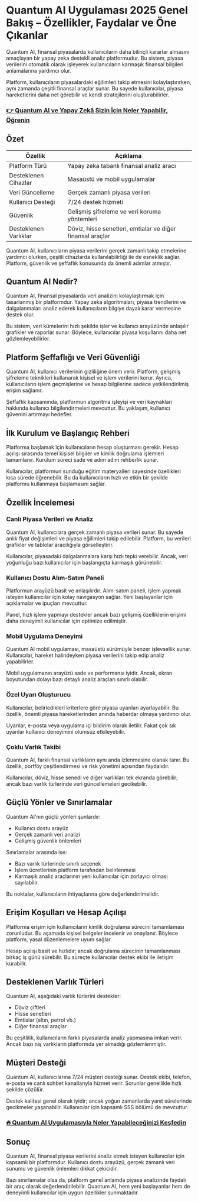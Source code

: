 # Quantum AI Uygulaması 2025 Genel Bakış – Özellikler, Faydalar ve Öne Çıkanlar
 

Quantum AI, finansal piyasalarda kullanıcıların daha bilinçli kararlar almasını amaçlayan bir yapay zeka destekli analiz platformudur. Bu sistem, piyasa verilerini otomatik olarak işleyerek kullanıcıların karmaşık finansal bilgileri anlamalarına yardımcı olur.

Platform, kullanıcıların piyasalardaki eğilimleri takip etmesini kolaylaştırırken, aynı zamanda çeşitli finansal araçlar sunar. Bu sayede kullanıcılar, piyasa hareketlerini daha net görebilir ve kendi stratejilerini oluşturabilirler.

### [👉  Quantum AI ve Yapay Zekâ Sizin İçin Neler Yapabilir, Öğrenin](https://t.co/QLOLIzL90t)
## Özet

| Özellik                | Açıklama                                               |
|-----------------------|--------------------------------------------------------|
| Platform Türü         | Yapay zeka tabanlı finansal analiz aracı                |
| Desteklenen Cihazlar  | Masaüstü ve mobil uygulamalar                             |
| Veri Güncelleme       | Gerçek zamanlı piyasa verileri                           |
| Kullanıcı Desteği     | 7/24 destek hizmeti                                      |
| Güvenlik             | Gelişmiş şifreleme ve veri koruma yöntemleri            |
| Desteklenen Varlıklar | Döviz, hisse senetleri, emtialar ve diğer finansal araçlar|

Quantum AI, kullanıcıların piyasa verilerini gerçek zamanlı takip etmelerine yardımcı olurken, çeşitli cihazlarda kullanılabilirliği ile de esneklik sağlar. Platform, güvenlik ve şeffaflık konusunda da önemli adımlar atmıştır.

## Quantum AI Nedir?

Quantum AI, finansal piyasalarda veri analizini kolaylaştırmak için tasarlanmış bir platformdur. Yapay zeka algoritmaları, piyasa trendlerini ve dalgalanmaları analiz ederek kullanıcıların bilgiye dayalı karar vermesine destek olur.

Bu sistem, veri kümelerini hızlı şekilde işler ve kullanıcı arayüzünde anlaşılır grafikler ve raporlar sunar. Böylece, kullanıcılar piyasa koşullarını daha net gözlemleyebilirler.

## Platform Şeffaflığı ve Veri Güvenliği

Quantum AI, kullanıcı verilerinin gizliliğine önem verir. Platform, gelişmiş şifreleme teknikleri kullanarak kişisel ve işlem verilerini korur. Ayrıca, kullanıcıların işlem geçmişlerine ve hesap bilgilerine sadece yetkilendirilmiş erişim sağlanır.

Şeffaflık kapsamında, platformun algoritma işleyişi ve veri kaynakları hakkında kullanıcı bilgilendirmeleri mevcuttur. Bu yaklaşım, kullanıcı güvenini artırmayı hedefler.

## İlk Kurulum ve Başlangıç Rehberi

Platforma başlamak için kullanıcıların hesap oluşturması gerekir. Hesap açılışı sırasında temel kişisel bilgiler ve kimlik doğrulama işlemleri tamamlanır. Kurulum süreci sade ve adım adım rehberlik sunar.

Kullanıcılar, platformun sunduğu eğitim materyalleri sayesinde özellikleri kısa sürede öğrenebilir. Bu da kullanıcıların hızlı ve etkin bir şekilde platformu kullanmaya başlamasını sağlar.

## Özellik İncelemesi

### Canlı Piyasa Verileri ve Analiz

Quantum AI, kullanıcılara gerçek zamanlı piyasa verileri sunar. Bu sayede anlık fiyat değişimleri ve piyasa eğilimleri takip edilebilir. Platform, bu verileri grafikler ve tablolar aracılığıyla görselleştirir.

Kullanıcılar, piyasadaki dalgalanmalara karşı hızlı tepki verebilir. Ancak, veri yoğunluğu bazı kullanıcılar için başlangıçta karmaşık görünebilir.

### Kullanıcı Dostu Alım-Satım Paneli

Platformun arayüzü basit ve anlaşılırdır. Alım-satım paneli, işlem yapmak isteyen kullanıcılar için kolay navigasyon sağlar. Yeni başlayanlar için açıklamalar ve ipuçları mevcuttur.

Panel, hızlı işlem yapmayı destekler ancak bazı gelişmiş özelliklerin erişimi daha deneyimli kullanıcılar için optimize edilmiştir.

### Mobil Uygulama Deneyimi

Quantum AI mobil uygulaması, masaüstü sürümüyle benzer işlevsellik sunar. Kullanıcılar, hareket halindeyken piyasa verilerini takip edip analiz yapabilirler.

Mobil uygulamanın arayüzü sade ve performansı iyidir. Ancak, ekran boyutundan dolayı bazı detaylı analiz araçları sınırlı olabilir.

### Özel Uyarı Oluşturucu

Kullanıcılar, belirledikleri kriterlere göre piyasa uyarıları ayarlayabilir. Bu özellik, önemli piyasa hareketlerinden anında haberdar olmaya yardımcı olur.

Uyarılar, e-posta veya uygulama içi bildirim olarak iletilir. Fakat çok sık uyarılar kullanıcı deneyimini olumsuz etkileyebilir.

### Çoklu Varlık Takibi

Quantum AI, farklı finansal varlıkların aynı anda izlenmesine olanak tanır. Bu özellik, portföy çeşitlendirmesi ve risk yönetimi açısından faydalıdır.

Kullanıcılar, döviz, hisse senedi ve diğer varlıkları tek ekranda görebilir; ancak bazı varlık türlerinde veri güncellemeleri gecikebilir.

## Güçlü Yönler ve Sınırlamalar

Quantum AI'nın güçlü yönleri şunlardır:

- Kullanıcı dostu arayüz  
- Gerçek zamanlı veri analizi  
- Gelişmiş güvenlik önlemleri  

Sınırlamalar arasında ise:

- Bazı varlık türlerinde sınırlı seçenek  
- İşlem ücretlerinin platform tarafından belirlenmesi  
- Karmaşık analiz araçlarının yeni kullanıcılar için zorlayıcı olması sayılabilir.

Bu noktalar, kullanıcıların ihtiyaçlarına göre değerlendirilmelidir.

## Erişim Koşulları ve Hesap Açılışı

Platforma erişim için kullanıcıların kimlik doğrulama sürecini tamamlaması zorunludur. Bu aşamada kişisel belgeler incelenir ve onaylanır. Böylece platform, yasal düzenlemelere uyum sağlar.

Hesap açılışı basit ve hızlıdır; ancak doğrulama sürecinin tamamlanması birkaç iş günü sürebilir. Bu süreçte kullanıcılar destek ekibi ile iletişim kurabilir.

## Desteklenen Varlık Türleri

Quantum AI, aşağıdaki varlık türlerini destekler:

- Döviz çiftleri  
- Hisse senetleri  
- Emtialar (altın, petrol vb.)  
- Diğer finansal araçlar  

Bu çeşitlilik, kullanıcıların farklı piyasalarda analiz yapmasına imkan verir. Ancak bazı niş varlıkların platformda yer almadığı gözlemlenmiştir.

## Müşteri Desteği

Quantum AI, kullanıcılarına 7/24 müşteri desteği sunar. Destek ekibi, telefon, e-posta ve canlı sohbet kanallarıyla hizmet verir. Sorunlar genellikle hızlı şekilde çözülür.

Destek kalitesi genel olarak iyidir; ancak yoğun zamanlarda yanıt sürelerinde gecikmeler yaşanabilir. Kullanıcılar için kapsamlı SSS bölümü de mevcuttur.

### [🔥 Quantum AI Uygulamasıyla Neler Yapabileceğinizi Keşfedin](https://t.co/QLOLIzL90t)
## Sonuç

Quantum AI, finansal piyasa verilerini analiz etmek isteyen kullanıcılar için kapsamlı bir platformdur. Kullanıcı dostu arayüzü, gerçek zamanlı veri sunumu ve güvenlik önlemleri dikkat çekicidir.

Bazı sınırlamalar olsa da, platform genel anlamda piyasa analizinde faydalı bir araç olarak değerlendirilebilir. Quantum AI, hem yeni başlayanlar hem de deneyimli kullanıcılar için uygun özellikler sunmaktadır.